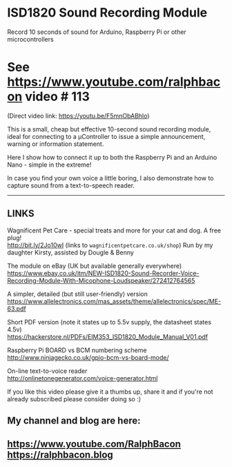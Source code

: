 # ISD1820 Sound Recording Module
Record 10 seconds of sound for Arduino, Raspberry Pi or other microcontrollers

# See https://www.youtube.com/ralphbacon video # 113
(Direct video link: https://youtu.be/F5mnObABhlo)

This is a small, cheap but effective 10-second sound recording module, ideal for connecting to a µController to issue a simple announcement, warning or information statement.

Here I show how to connect it up to both the Raspberry Pi and an Arduino Nano - simple in the extreme! 

In case you find your own voice a little boring, I also demonstrate how to capture sound from a text-to-speech reader.

-----
LINKS
-----

Wagnificent Pet Care - special treats and more for your cat and dog. A free plug!  
http://bit.ly/2Jo10wI  (links to `wagnificentpetcare.co.uk/shop`)
Run by my daughter Kirsty, assisted by Dougle & Benny

The module on eBay (UK but available generally everywhere)  
https://www.ebay.co.uk/itm/NEW-ISD1820-Sound-Recorder-Voice-Recording-Module-With-Micophone-Loudspeaker/272412764565

A simpler, detailed (but still user-friendly) version  
https://www.allelectronics.com/mas_assets/theme/allelectronics/spec/ME-63.pdf

Short PDF version (note it states up to 5.5v supply, the datasheet states 4.5v)  
https://hackerstore.nl/PDFs/EIM353_ISD1820_Module_Manual_V01.pdf

Raspberry Pi BOARD vs BCM numbering scheme  
http://www.ninjagecko.co.uk/gpio-bcm-vs-board-mode/

On-line text-to-voice reader  
http://onlinetonegenerator.com/voice-generator.html


If you like this video please give it a thumbs up, share it and if you're not already subscribed please consider doing so :)

My channel and blog are here:  
------------------------------------------------------------------  
https://www.youtube.com/RalphBacon  
https://ralphbacon.blog  
------------------------------------------------------------------ 
